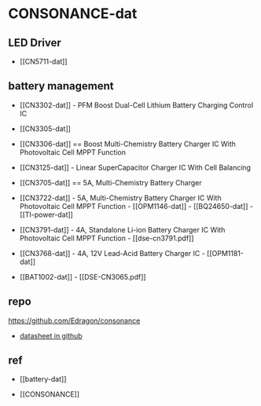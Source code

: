 
# CONSONANCE-dat






## LED Driver

- [[CN5711-dat]]





## battery management 

- [[CN3302-dat]] - PFM Boost Dual-Cell Lithium Battery Charging Control IC

- [[CN3305-dat]] 

- [[CN3306-dat]] == Boost Multi-Chemistry Battery Charger IC With Photovoltaic Cell MPPT Function

- [[CN3125-dat]] - Linear SuperCapacitor Charger IC With Cell Balancing

- [[CN3705-dat]] == 5A, Multi-Chemistry Battery Charger

- [[CN3722-dat]] - 5A, Multi-Chemistry Battery Charger IC With Photovoltaic Cell MPPT Function - [[OPM1146-dat]] - [[BQ24650-dat]] - [[TI-power-dat]]

- [[CN3791-dat]] - 4A, Standalone Li-ion Battery Charger IC With Photovoltaic Cell MPPT Function - [[dse-cn3791.pdf]]

- [[CN3768-dat]] - 4A, 12V Lead-Acid Battery Charger IC - [[OPM1181-dat]]

- [[BAT1002-dat]] - [[DSE-CN3065.pdf]]



## repo 

https://github.com/Edragon/consonance

- [datasheet in github](https://github.com/Edragon/Datasheet/tree/master/consonance)  





## ref 

- [[battery-dat]]

- [[CONSONANCE]]